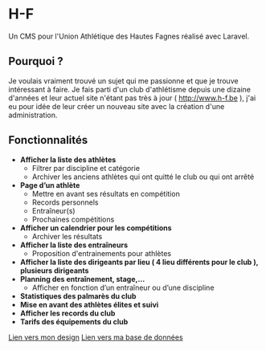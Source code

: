 # H-F
Un CMS pour l'Union Athlétique des Hautes Fagnes réalisé avec Laravel.

## Pourquoi ?
Je voulais vraiment trouvé un sujet qui me passionne et que je trouve intéressant à faire. Je fais parti d'un club d'athlétisme 
depuis une dizaine d'années et leur actuel site n'étant pas très à jour ( http://www.h-f.be ), j'ai eu pour idée de leur créer
un nouveau site avec la création d'une administration.

## Fonctionnalités

* __Afficher la liste des athlètes__
   * Filtrer par discipline et catégorie
   * Archiver les anciens athlètes qui ont quitté le club ou qui ont arrêté
* __Page d’un athlète__
   * Mettre en avant ses  résultats en compétition
   * Records personnels
   * Entraîneur(s)
   * Prochaines compétitions
* __Afficher un calendrier pour les compétitions__
   * Archiver les résultats
* __Afficher la liste des entraîneurs__
  * Proposition d'entrainements pour athlètes
* __Afficher la liste des dirigeants par lieu ( 4 lieu différents pour le club ), plusieurs dirigeants__
* __Planning des entraînement, stage,…__
  * Afficher en fonction d’un entraîneur ou d’une discipline
* __Statistiques des palmarès du club__
* __Mise en avant des athlètes élites et suivi__
* __Afficher les records du club__
* __Tarifs des équipements du club__

[Lien vers mon design](https://projects.invisionapp.com/d/main#/projects/prototyp)
[Lien vers ma base de données](http://www.laravelsd.com/share/d6w7QY)
